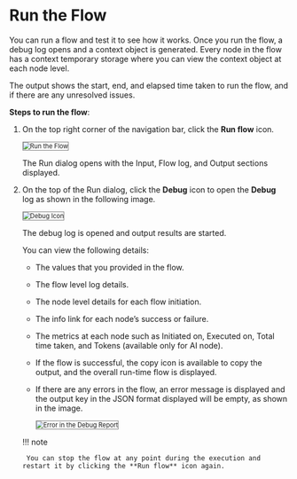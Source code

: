 # Run the Flow

You can run a flow and test it to see how it works. Once you run the flow, a debug log opens and a context object is generated. Every node in the flow has a context temporary storage where you can view the context object at each node level.

The output shows the start, end, and elapsed time taken to run the flow, and if there are any unresolved issues.

**Steps to run the flow**:

1. On the top right corner of the navigation bar, click the **Run flow** icon.

    <img src="../images/run-the-flow.png" alt="Run the Flow" title="Run the Flow" style="border: 1px solid gray; zoom:80%;">

    The Run dialog opens with the Input, Flow log, and Output sections displayed.

1. On the top of the Run dialog, click the **Debug** icon to open the **Debug** log as shown in the following image.

    <img src="../images/debug-icon.png" alt="Debug Icon" title="Debug Icon" style="border: 1px solid gray; zoom:80%;">

    The debug log is opened and output results are started.
    
    You can view the following details:


    * The values that you provided in the flow.


    * The flow level log details.


    * The node level details for each flow initiation.


    * The info link for each node’s success or failure.


    * The metrics at each node such as Initiated on, Executed on, Total time taken, and Tokens (available only for AI node).


    * If the flow is successful, the copy icon is available to copy the output, and the overall run-time flow is displayed.


    * If there are any errors in the flow, an error message is displayed and the output key in the JSON format displayed will be empty, as shown in the image.

        <img src="../images/error-in-the-debug-report.png" alt="Error in the Debug Report" title="Error in the Debug Report" style="border: 1px solid gray; zoom:80%;">

    !!! note

        You can stop the flow at any point during the execution and restart it by clicking the **Run flow** icon again.
